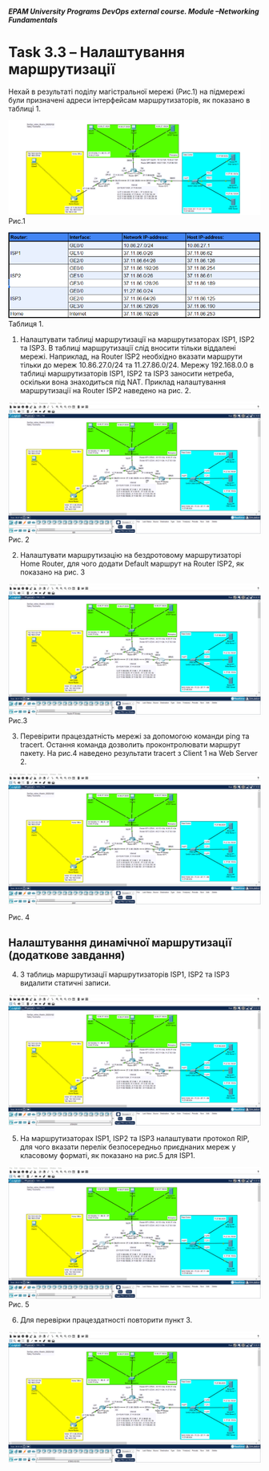 ##### EPAM University Programs DevOps external course. Module –Networking Fundamentals

# Task 3.3 – Налаштування маршрутизації

Нехай в результаті поділу магістральної мережі (Рис.1) на підмережі були призначені адреси інтерфейсам маршрутизаторів, як показано в таблиці 1.

![Image alt](img/task_3_3_img.png)
Рис.1 

![Image alt](img/task_3_3_img_tabl.png)
Таблиця 1.

1. Налаштувати таблиці маршрутизації на маршрутизаторах ISP1, ISP2 та ISP3. В таблиці маршрутизації слід вносити тільки віддалені мережі. Наприклад, на Router ISP2 необхідно вказати маршрути тільки до мереж 10.86.27.0/24 та 11.27.86.0/24. Мережу 192.168.0.0 в таблиці маршрутизаторів ISP1, ISP2 та ISP3 заносити нетреба, оскільки вона знаходиться під NAT. Приклад налаштування маршрутизації на Router ISP2 наведено на рис. 2.

![Image alt](img/task_3_3_1.gif)
Рис. 2 

2. Налаштувати маршрутизацію на бездротовому маршрутизаторі Home Router, для чого додати Default маршрут на Router ISP2, як показано на рис. 3

![Image alt](img/task_3_3_2.gif)
Рис.3 

3. Перевірити працездатність мережі за допомогою команди ping та tracert. Остання команда дозволить проконтролювати маршрут пакету. На рис.4 наведено результати tracert з Client 1 на Web Server 2.

![Image alt](img/task_3_3_3.gif)

Рис. 4 

## Налаштування динамічної маршрутизації (додаткове завдання) 

4. З таблиць маршрутизації маршрутизаторів ISP1, ISP2 та ISP3 видалити статичні записи.

![Image alt](img/task_3_3_4.gif)

5. На маршрутизаторах ISP1, ISP2 та ISP3 налаштувати протокол RIP, для чого вказати перелік безпосередньо приєднаних мереж у класовому форматі, як показано на рис.5 для ISP1.

![Image alt](img/task_3_3_5.gif)
Рис. 5 

6. Для перевірки працездатності повторити пункт 3.

![Image alt](img/task_3_3_6.gif)
